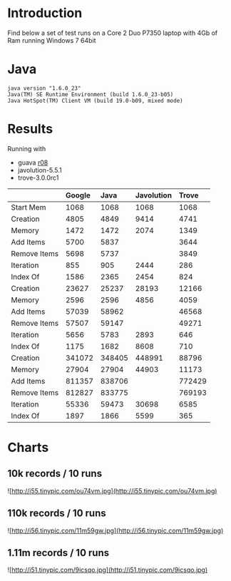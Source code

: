 # Introduction #

Find below a set of test runs on a Core 2 Duo P7350 laptop with 4Gb of Ram running Windows 7 64bit

# Java #

```
java version "1.6.0_23"
Java(TM) SE Runtime Environment (build 1.6.0_23-b05)
Java HotSpot(TM) Client VM (build 19.0-b09, mixed mode)
```

# Results #

Running with
  * guava [r08](https://code.google.com/p/jacobe/source/detail?r=08)
  * javolution-5.5.1
  * trove-3.0.0rc1

|  |Google  | Java | Javolution | Trove |
|:-|:-------|:-----|:-----------|:------|
| Start Mem | 1068  | 1068  | 1068   | 1068 |
| Creation | 4805  | 4849  | 9414     | 4741 |
| Memory | 1472  | 1472  | 2074  | 1349 |
| Add Items | 5700  | 5837   |   | 3644 |
| Remove Items | 5698  | 5737   |   | 3849 |
| Iteration | 855  | 905  | 2444  |   286 |
| Index Of | 1586  | 2365  | 2454  |   824 |
| Creation | 23627  | 25237  | 28193 | 12166 |
| Memory | 2596  | 2596  | 4856  | 4059 |
| Add Items | 57039  | 58962  |   | 46568 |
| Remove Items | 57507  | 59147  |    | 49271 |
| Iteration | 5656  | 5783  | 2893  |  646 |
| Index Of | 1175  | 1682  | 8608  |  710 |
| Creation | 341072  | 348405  | 448991   | 88796 |
| Memory | 27904  | 27904  | 44903  | 11173 |
| Add Items | 811357  | 838706   |   | 772429 |
| Remove Items | 812827  | 833775  |   |  769193 |
| Iteration | 55336 | 59473 | 30698 | 6585 |
| Index Of | 1897  | 1866 | 5599 |  365 |

# Charts #

## 10k records / 10 runs ##

![http://i55.tinypic.com/ou74vm.jpg](http://i55.tinypic.com/ou74vm.jpg)

## 110k records / 10 runs ##

![http://i56.tinypic.com/11m59gw.jpg](http://i56.tinypic.com/11m59gw.jpg)

## 1.11m records / 10 runs ##

![http://i51.tinypic.com/9icsqo.jpg](http://i51.tinypic.com/9icsqo.jpg)